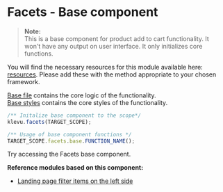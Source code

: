 # Facets - Base component

>**Note:**  
>This is a base component for product add to cart functionality.
>It won't have any output on user interface. It only initializes core functions.  

You will find the necessary resources for this module available here:
[resources](/components/facets/resources). Please add these with the
method appropriate to your chosen framework.  

[Base file](/components/facets/resources/assets/js/klevu-facets.js) contains the core logic of the functionality.  
[Base styles](/components/facets/resources/assets/css/klevu-facets.css) contains the core styles of the functionality.

```javascript
/** Initalize base component to the scope*/
klevu.facets(TARGET_SCOPE);

/** Usage of base component functions */
TARGET_SCOPE.facets.base.FUNCTION_NAME();
```

Try accessing the Facets base component.

**Reference modules based on this component:**
- [Landing page filter items on the left side](/modules/filter-left/landing)